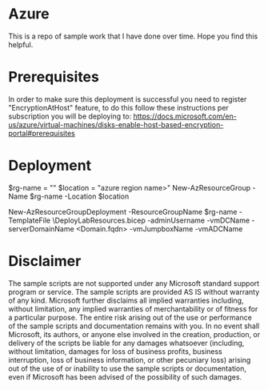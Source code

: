 # Azure
This is a repo of sample work that I have done over time.  Hope you find this helpful.

# Prerequisites
In order to make sure this deployment is successful you need to register "EncryptionAtHost" feature, to do this follow these instructions per subscription you will be deploying to: https://docs.microsoft.com/en-us/azure/virtual-machines/disks-enable-host-based-encryption-portal#prerequisites

# Deployment
$rg-name = "<rg-name>"
$location = "azure region name>"
New-AzResourceGroup -Name $rg-name -Location $location

New-AzResourceGroupDeployment -ResourceGroupName $rg-name -TemplateFile <path-to-template>\DeployLabResources.bicep -adminUsername <username> -vmDCName <DCName> -serverDomainName <Domain.fqdn> -vmJumpboxName <JumpboxName> -vmADCName <ADConnectServerName>

# Disclaimer
The sample scripts are not supported under any Microsoft standard support program or service. The sample scripts are provided AS IS without warranty of any kind. Microsoft further disclaims all implied warranties including, without limitation, any implied warranties of merchantability or of fitness for a particular purpose. The entire risk arising out of the use or performance of the sample scripts and documentation remains with you. In no event shall Microsoft, its authors, or anyone else involved in the creation, production, or delivery of the scripts be liable for any damages whatsoever (including, without limitation, damages for loss of business profits, business interruption, loss of business information, or other pecuniary loss) arising out of the use of or inability to use the sample scripts or documentation, even if Microsoft has been advised of the possibility of such damages.